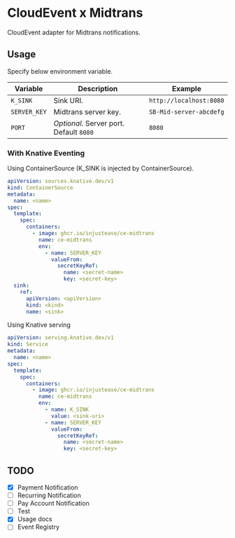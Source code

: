 # CloudEvent x Midtrans

CloudEvent adapter for Midtrans notifications.

## Usage

Specify below environment variable.

| Variable     | Description                             | Example                 |
| ------------ | --------------------------------------- | ----------------------- |
| `K_SINK`     | Sink URI.                               | `http://localhost:8080` |
| `SERVER_KEY` | Midtrans server key.                    | `SB-Mid-server-abcdefg` |
| `PORT`       | *Optional*. Server port. Default `8080` | `8080`                  |

### With Knative Eventing

Using ContainerSource (K_SINK is injected by ContainerSource).

```yaml
apiVersion: sources.knative.dev/v1
kind: ContainerSource
metadata:
  name: <name>
spec:
  template:
    spec:
      containers:
        - image: ghcr.io/injustease/ce-midtrans
          name: ce-midtrans
          env:
            - name: SERVER_KEY
              valueFrom:
                secretKeyRef:
                  name: <secret-name>
                  key: <secret-key>
  sink:
    ref:
      apiVersion: <apiVersion>
      kind: <kind>
      name: <sink>
```

Using Knative serving

```yaml
apiVersion: serving.knative.dev/v1
kind: Service
metadata:
  name: <name>
spec:
  template:
    spec:
      containers:
        - image: ghcr.io/injustease/ce-midtrans
          name: ce-midtrans
          env:
            - name: K_SINK
              value: <sink-uri>
            - name: SERVER_KEY
              valueFrom:
                secretKeyRef:
                  name: <secret-name>
                  key: <secret-key>
```

## TODO

- [x] Payment Notification
- [ ] Recurring Notification
- [ ] Pay Account Notification
- [ ] Test
- [x] Usage docs
- [ ] Event Registry
